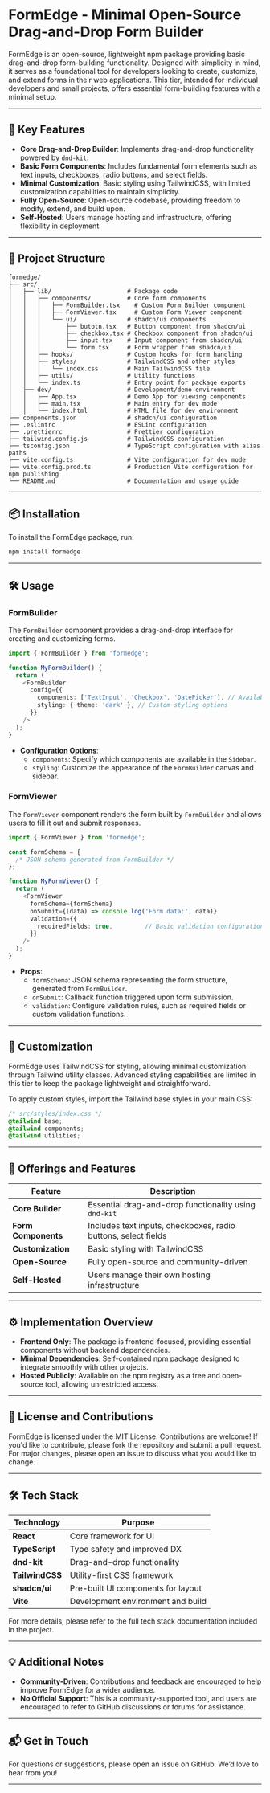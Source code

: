 # FormEdge - Minimal Open-Source Drag-and-Drop Form Builder

FormEdge is an open-source, lightweight npm package providing basic drag-and-drop form-building functionality. Designed with simplicity in mind, it serves as a foundational tool for developers looking to create, customize, and extend forms in their web applications. This tier, intended for individual developers and small projects, offers essential form-building features with a minimal setup.

---

## 🌟 Key Features

- **Core Drag-and-Drop Builder**: Implements drag-and-drop functionality powered by `dnd-kit`.
- **Basic Form Components**: Includes fundamental form elements such as text inputs, checkboxes, radio buttons, and select fields.
- **Minimal Customization**: Basic styling using TailwindCSS, with limited customization capabilities to maintain simplicity.
- **Fully Open-Source**: Open-source codebase, providing freedom to modify, extend, and build upon.
- **Self-Hosted**: Users manage hosting and infrastructure, offering flexibility in deployment.

---

## 🚀 Project Structure

```plaintext
formedge/
├── src/
│   ├── lib/                     # Package code
│   │   ├── components/          # Core form components
│   │   │   ├── FormBuilder.tsx    # Custom Form Builder component
│   │   │   ├── FormViewer.tsx     # Custom Form Viewer component
│   │   │   └── ui/              # shadcn/ui components
│   │   │       ├── butotn.tsx   # Button component from shadcn/ui
│   │   │       ├── checkbox.tsx # Checkbox component from shadcn/ui
│   │   │       ├── input.tsx    # Input component from shadcn/ui
│   │   │       └── form.tsx     # Form wrapper from shadcn/ui
│   │   ├── hooks/               # Custom hooks for form handling
│   │   ├── styles/              # TailwindCSS and other styles
│   │   │   └── index.css        # Main TailwindCSS file
│   │   ├── utils/               # Utility functions
│   │   └── index.ts             # Entry point for package exports
│   ├── dev/                     # Development/demo environment
│   │   ├── App.tsx              # Demo App for viewing components
│   │   ├── main.tsx             # Main entry for dev mode
│   │   └── index.html           # HTML file for dev environment
├── components.json              # shadcn/ui configuration
├── .eslintrc                    # ESLint configuration
├── .prettierrc                  # Prettier configuration
├── tailwind.config.js           # TailwindCSS configuration
├── tsconfig.json                # TypeScript configuration with alias paths
├── vite.config.ts               # Vite configuration for dev mode
├── vite.config.prod.ts          # Production Vite configuration for npm publishing
└── README.md                    # Documentation and usage guide
```

---

## 📦 Installation

To install the FormEdge package, run:

```bash
npm install formedge
```

---

## 🛠 Usage

### FormBuilder

The `FormBuilder` component provides a drag-and-drop interface for creating and customizing forms.

```typescript
import { FormBuilder } from 'formedge';

function MyFormBuilder() {
  return (
    <FormBuilder
      config={{
        components: ['TextInput', 'Checkbox', 'DatePicker'], // Available form components in Sidebar
        styling: { theme: 'dark' }, // Custom styling options
      }}
    />
  );
}
```

- **Configuration Options**:
  - `components`: Specify which components are available in the `Sidebar`.
  - `styling`: Customize the appearance of the `FormBuilder` canvas and sidebar.

### FormViewer

The `FormViewer` component renders the form built by `FormBuilder` and allows users to fill it out and submit responses.

```typescript
import { FormViewer } from 'formedge';

const formSchema = {
  /* JSON schema generated from FormBuilder */
};

function MyFormViewer() {
  return (
    <FormViewer
      formSchema={formSchema}
      onSubmit={(data) => console.log('Form data:', data)}
      validation={{
        requiredFields: true,         // Basic validation configuration
      }}
    />
  );
}
```

- **Props**:
  - `formSchema`: JSON schema representing the form structure, generated from `FormBuilder`.
  - `onSubmit`: Callback function triggered upon form submission.
  - `validation`: Configure validation rules, such as required fields or custom validation functions.

---

## 📐 Customization

FormEdge uses TailwindCSS for styling, allowing minimal customization through Tailwind utility classes. Advanced styling capabilities are limited in this tier to keep the package lightweight and straightforward.

To apply custom styles, import the Tailwind base styles in your main CSS:

```css
/* src/styles/index.css */
@tailwind base;
@tailwind components;
@tailwind utilities;
```

---

## 🧩 Offerings and Features

| Feature             | Description                                                    |
| ------------------- | -------------------------------------------------------------- |
| **Core Builder**    | Essential drag-and-drop functionality using `dnd-kit`          |
| **Form Components** | Includes text inputs, checkboxes, radio buttons, select fields |
| **Customization**   | Basic styling with TailwindCSS                                 |
| **Open-Source**     | Fully open-source and community-driven                         |
| **Self-Hosted**     | Users manage their own hosting infrastructure                  |

---

## ⚙️ Implementation Overview

- **Frontend Only**: The package is frontend-focused, providing essential components without backend dependencies.
- **Minimal Dependencies**: Self-contained npm package designed to integrate smoothly with other projects.
- **Hosted Publicly**: Available on the npm registry as a free and open-source tool, allowing unrestricted access.

---

## 📝 License and Contributions

FormEdge is licensed under the MIT License. Contributions are welcome! If you'd like to contribute, please fork the repository and submit a pull request. For major changes, please open an issue to discuss what you would like to change.

---

## 🛠 Tech Stack

| Technology      | Purpose                            |
| --------------- | ---------------------------------- |
| **React**       | Core framework for UI              |
| **TypeScript**  | Type safety and improved DX        |
| **dnd-kit**     | Drag-and-drop functionality        |
| **TailwindCSS** | Utility-first CSS framework        |
| **shadcn/ui**   | Pre-built UI components for layout |
| **Vite**        | Development environment and build  |

For more details, please refer to the full tech stack documentation included in the project.

---

## 💡 Additional Notes

- **Community-Driven**: Contributions and feedback are encouraged to help improve FormEdge for a wider audience.
- **No Official Support**: This is a community-supported tool, and users are encouraged to refer to GitHub discussions or forums for assistance.

---

## 📬 Get in Touch

For questions or suggestions, please open an issue on GitHub. We’d love to hear from you!

---

